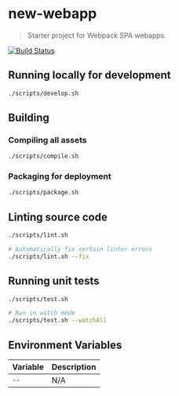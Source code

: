 # new-webapp

> Starter project for Webpack SPA webapps.

[![Build Status](https://travis-ci.org/dbazile/new-webapp.svg?branch=master)](https://travis-ci.org/dbazile/new-webapp)


## Running locally for development

```bash
./scripts/develop.sh
```


## Building

### Compiling all assets

```bash
./scripts/compile.sh
```

### Packaging for deployment

```bash
./scripts/package.sh
```


## Linting source code

```bash
./scripts/lint.sh

# Automatically fix certain linter errors
./scripts/lint.sh --fix
```


## Running unit tests

```bash
./scripts/test.sh

# Run in watch mode
./scripts/test.sh --watchAll
```


## Environment Variables

| Variable | Description |
|----------|-------------|
| `--` | N/A |

